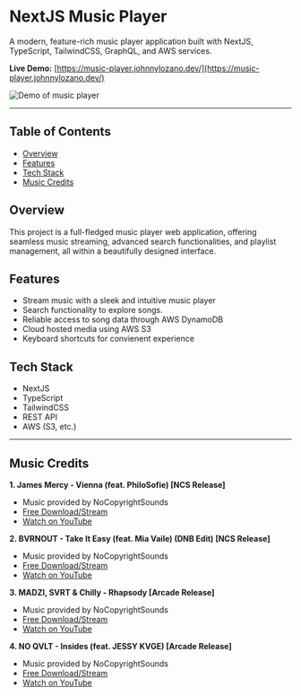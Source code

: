 # NextJS Music Player

A modern, feature-rich music player application built with NextJS, TypeScript, TailwindCSS, GraphQL, and AWS services.

**Live Demo:** [https://music-player.johnnylozano.dev/](https://music-player.johnnylozano.dev/)

<img src="./demo/music-player.gif" alt="Demo of music player">

---

## Table of Contents

- [Overview](#overview)
- [Features](#features)
- [Tech Stack](#tech-stack)
- [Music Credits](#music-credits)

## Overview

This project is a full-fledged music player web application, offering seamless music streaming, advanced search functionalities, and playlist management, all within a beautifully designed interface.

## Features

- Stream music with a sleek and intuitive music player
- Search functionality to explore songs.
- Reliable access to song data through AWS DynamoDB
- Cloud hosted media using AWS S3
- Keyboard shortcuts for convienent experience

## Tech Stack

- NextJS
- TypeScript
- TailwindCSS
- REST API
- AWS (S3, etc.)

---

## Music Credits

**1. James Mercy - Vienna (feat. PhiloSofie) [NCS Release]**

- Music provided by NoCopyrightSounds
- [Free Download/Stream](http://ncs.io/Vienna)
- [Watch on YouTube](http://ncs.lnk.to/ViennaAT/youtube)

**2. BVRNOUT - Take It Easy (feat. Mia Vaile) (DNB Edit) [NCS Release]**

- Music provided by NoCopyrightSounds
- [Free Download/Stream](http://NCS.io/TakeItEasyDNB)
- [Watch on YouTube](http://youtu.be/)

**3. MADZI, SVRT & Chilly - Rhapsody [Arcade Release]**

- Music provided by NoCopyrightSounds
- [Free Download/Stream](http://ncs.io/sinister)
- [Watch on YouTube](http://ncs.lnk.to/sinisterAT/youtube)

**4. NO QVLT - Insides (feat. JESSY KVGE) [Arcade Release]**

- Music provided by NoCopyrightSounds
- [Free Download/Stream](http://ncs.io/Insides)
- [Watch on YouTube](http://youtu.be/)
